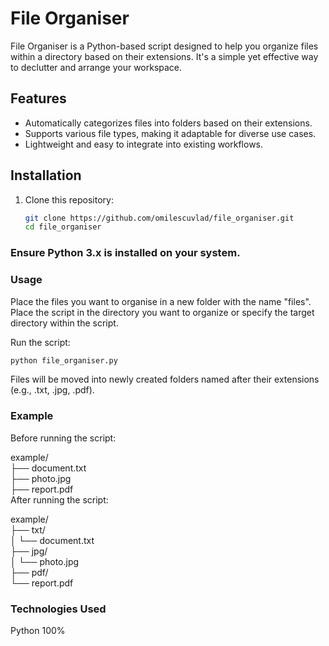 # File Organiser

File Organiser is a Python-based script designed to help you organize files within a directory based on their extensions. It's a simple yet effective way to declutter and arrange your workspace.

## Features

- Automatically categorizes files into folders based on their extensions.
- Supports various file types, making it adaptable for diverse use cases.
- Lightweight and easy to integrate into existing workflows.

## Installation

1. Clone this repository:
   ```bash
   git clone https://github.com/omilescuvlad/file_organiser.git
   cd file_organiser
### Ensure Python 3.x is installed on your system.

### Usage
Place the files you want to organise in a new folder with the name "files".<br>
Place the script in the directory you want to organize or specify the target directory within the script.

Run the script:
   ```bash
   python file_organiser.py
   ```

Files will be moved into newly created folders named after their extensions (e.g., .txt, .jpg, .pdf).

### Example

Before running the script:

example/<br>
├── document.txt<br>
├── photo.jpg<br>
├── report.pdf<br>
After running the script:

example/<br>
├── txt/<br>
│   └── document.txt<br>
├── jpg/<br>
│   └── photo.jpg<br>
├── pdf/<br>
    └── report.pdf<br>
    
### Technologies Used
Python 100%


